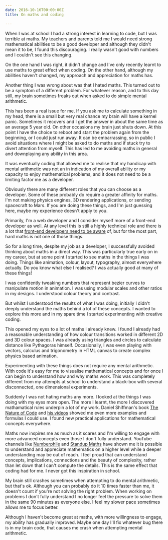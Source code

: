 ```yaml
---
date: 2016-10-16T00:00:00Z
title: On maths and coding

---
```


When I was at school I had a strong interest in learning to code, but I was terrible at maths. My teachers and parents told me I would need strong mathematical abilities to be a good developer and although they didn't mean it to be, I found this discouraging. I really wasn't good with numbers and I couldn't see this changing.

On the one hand I was right, it didn't change and I've only recently learnt to use maths to great effect when coding. On the other hand, although my abilities haven't changed, my approach and appreciation for maths has.

Another thing I was wrong about was that I hated maths. This turned out to be a symptom of a different problem. For whatever reason, and to this day still, my brain sometimes freaks out when asked to do simple mental arithmetic.

This has been a real issue for me. If you ask me to calculate something in my head, there is a small but very real chance my brain will have a kernel panic. Sometimes it recovers and I get the answer in about the same time as an average 5 year old. On other occasions my brain just shuts down. At this point I have the choice to reboot and start the problem again from the beginning, or I could just run away. It can be embarrassing, so in public I avoid situations where I might be asked to do maths and if stuck try to divert attention from myself. This has led to me avoiding maths in general and downplaying any ability in this area.

It was eventually coding that allowed me to realise that my handicap with mental arithmetic was not an in indication of my overall ability or my capacity to enjoy mathematical problems, and it does not need to be a limiting factor me as a developer.

Obviously there are many different roles that you can choose as a developer. Some of these probably do require a greater affinity for maths. I'm not making physics engines, 3D rendering applications, or sending spacecraft to Mars. If you are doing these things, and I'm just guessing here, maybe my experience doesn't apply to you.

Primarily, I'm a web developer and I consider myself more of a front-end developer as well. At any level this is still a highly technical role and there is a lot that [front-end developers need to be aware](https://css-tricks.com/front-end-developer-aware/) of, but for the most part, hard maths is not one of those things.

So for a long time, despite my job as a developer, I successfully avoided thinking about maths in a direct way. This was particularly true early on in my career, but at some point I started to see maths in the things I was doing. Things like animation, colour, layout, typography, almost everywhere actually. Do you know what else I realised? I was actually good at many of these things!

I was confidently tweaking numbers that represent bezier curves to manipulate motion in animation. I was using modular scales and other ratios in my designs. I understood colour theory and contrast.

But whilst I understood the results of what I was doing, initially I didn't deeply understand the maths behind a lot of these concepts. I wanted to explore this more and in my spare time I started experimenting with creative coding.

This opened my eyes to a lot of maths I already knew. I found I already had a reasonable understanding of how colour transitions worked in different 2D and 3D colour spaces. I was already using triangles and circles to calculate distance like Pythagoras himself. Occasionally, I was even playing with vectors, calculus and trigonometry in HTML canvas to create complex physics based animation.

Experimenting with these things does not require any mental arithmetic. With code it's easy for me to visualise mathematical concepts and for once I can begin to understand how and why maths work. This was completely different from my attempts at school to understand a black-box with several disconnected, one dimensional experiments.

Suddenly I was not hating maths any more. I looked at the things I was doing with my eyes more open. The more I learnt, the more I discovered mathamatical rules underpin a lot of my work. Daniel Shiffman's book [The Nature of Code](http://natureofcode.com/) and [his videos](https://www.youtube.com/user/shiffman) showed me even more examples and formulas I could use. I found new practical applications for mathematical concepts everywhere.

Maths now inspires me as much as it scares and I'm willing to engage with more advanced concepts even those I don't fully understand. YouTube channels like [Numberphile](https://www.youtube.com/user/numberphile) and [Standup Maths](https://www.youtube.com/user/standupmaths) have shown me it is possible to understand and appreciate mathematics on a higher level while a deeper understanding may be out of reach. I feel proud that can understand concepts, implications, connections and the beauty of complexity, rather than let down that I can't compute the details. This is the same effect that coding had for me. I never got this inspiration in school.

My brain still crashes sometimes when attempting to do mental arithmetic, but that's ok. Although you can probably do it 10 times faster than me, it doesn't count if you're not solving the right problem. When working on problems I don't fully understand I no longer feel the pressure to solve them in the same 90 minutes as everyone else. I feel my slower pace sometimes allows me to focus better.

Although I haven't become great at maths, with more willingness to engage, my ability has gradually improved. Maybe one day I'll fix whatever bug there is in my brain code, that causes me crash when attempting mental arithmetic.
